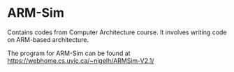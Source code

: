 # ARM-Sim
Contains codes from Computer Architecture course. It involves writing code on ARM-based architecture.

The program for ARM-Sim can be found at https://webhome.cs.uvic.ca/~nigelh/ARMSim-V2.1/
